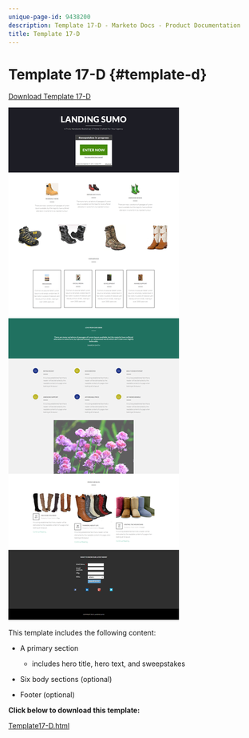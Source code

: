 ```yaml
---
unique-page-id: 9438200
description: Template 17-D - Marketo Docs - Product Documentation
title: Template 17-D
---
```


# Template 17-D {#template-d}

[Download Template 17-D](https://docs.marketo.com/download/attachments/9438200/template-17d.html?version=1&modificationdate=1439843070000&api=v2)

![](assets/image2015-8-17-17-3a22-3a19.png)

This template includes the following content:

* A primary section

    * includes hero title, hero text, and sweepstakes

* Six body sections (optional)
* Footer (optional)

**Click below to download this template:**

[Template17-D.html](https://docs.marketo.com/download/attachments/9438200/template-17d.html?version=1&modificationdate=1439843070000&api=v2)
